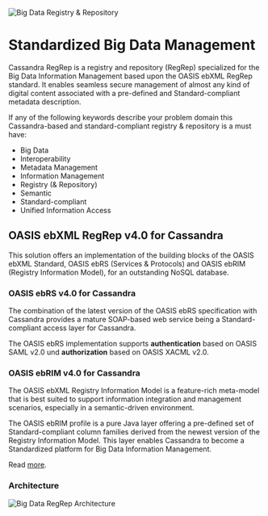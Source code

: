 ![Big Data Registry & Repository](https://raw.github.com/skrusche63/OASIS-ebXML-RegRep-for-Big-Data/master/resources/BigDataRegRep.png)

# Standardized Big Data Management

Cassandra RegRep is a registry and repository (RegRep) specialized for the Big Data Information Management based upon 
the OASIS ebXML RegRep standard. It enables seamless secure management of almost any kind of digital content associated 
with a pre-defined and Standard-compliant metadata description.

If any of the following keywords describe your problem domain this Cassandra-based and standard-compliant registry & 
repository is a must have:
* Big Data
* Interoperability
* Metadata Management
* Information Management
* Registry (& Repository)
* Semantic
* Standard-compliant 
* Unified Information Access


## OASIS ebXML RegRep v4.0 for Cassandra

This solution offers an implementation of the building blocks of the OASIS ebXML Standard, 
OASIS ebRS (Services & Protocols) and OASIS ebRIM (Registry Information Model), for an outstanding NoSQL database.

### OASIS ebRS v4.0 for Cassandra
The combination of the latest version of the OASIS ebRS specification with Cassandra provides a mature SOAP-based 
web service being a Standard-compliant access layer for Cassandra.

The OASIS ebRS implementation supports **authentication** based on OASIS SAML v2.0 und **authorization** based on OASIS XACML v2.0.

### OASIS ebRIM v4.0 for Cassandra
The OASIS ebXML Registry Information Model is a feature-rich meta-model that is best suited to support information 
integration and management scenarios, especially in a semantic-driven environment.

The OASIS ebRIM profile is a pure Java layer offering a pre-defined set of Standard-compliant column families derived 
from the newest version of the Registry Information Model. This layer enables Cassandra to become a Standardized platform 
for Big Data Information Management.


Read [more](https://github.com/skrusche63/OASIS-ebXML-RegRep-for-Big-Data/wiki/OASIS-ebRIM-v4-for-Cassandra).

### Architecture

![Big Data RegRep Architecture](https://raw.github.com/skrusche63/OASIS-ebXML-RegRep-for-Big-Data/master/resources/Architecture.png)
